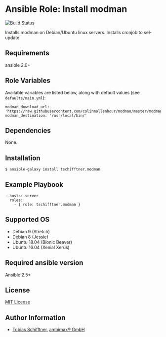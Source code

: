 # Ansible Role: Install modman

[![Build Status](https://travis-ci.org/tschifftner/ansible-role-modman.svg?branch=master)](https://travis-ci.org/tschifftner/ansible-role-modman)

Installs modman on Debian/Ubuntu linux servers. Installs cronjob to sel-update

## Requirements

ansible 2.0+

## Role Variables

Available variables are listed below, along with default values (see `defaults/main.yml`):

```
modman_download_url: 'https://raw.githubusercontent.com/colinmollenhour/modman/master/modman'
modman_destination: '/usr/local/bin/'
```

## Dependencies

None.

## Installation

```
$ ansible-galaxy install tschifftner.modman
```

## Example Playbook

    - hosts: server
      roles:
        - { role: tschifftner.modman }

## Supported OS

 - Debian 9 (Stretch)
 - Debian 8 (Jessie)
 - Ubuntu 18.04 (Bionic Beaver)
 - Ubuntu 16.04 (Xenial Xerus)
 
## Required ansible version

Ansible 2.5+

## License

[MIT License](http://choosealicense.com/licenses/mit/)

## Author Information

 - [Tobias Schifftner](https://twitter.com/tschifftner), [ambimax® GmbH](https://www.ambimax.de)